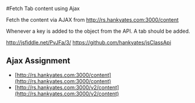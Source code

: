 #Fetch Tab content using Ajax

Fetch the content via AJAX from http://rs.hankyates.com:3000/content

Whenever a key is added to the object from the API. A tab should be added.

http://jsfiddle.net/PvJFa/3/
https://github.com/hankyates/jsClassApi

## Ajax Assignment
- [http://rs.hankyates.com:3000/content](http://rs.hankyates.com:3000/content)
- [http://rs.hankyates.com:3000/v2/content](http://rs.hankyates.com:3000/v2/content)


